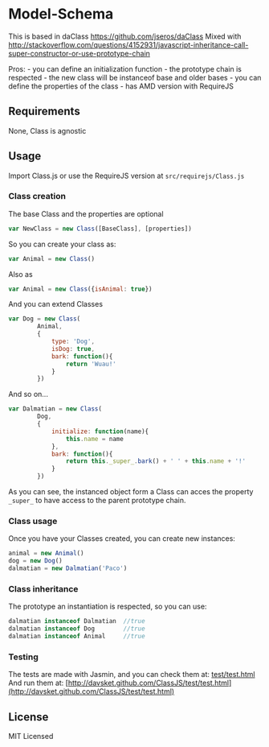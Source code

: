 # Model-Schema

This is based in daClass https://github.com/jseros/daClass
Mixed with http://stackoverflow.com/questions/4152931/javascript-inheritance-call-super-constructor-or-use-prototype-chain

Pros:
	- you can define an initialization function
 	- the prototype chain is respected
 	- the new class will be instanceof base and older bases
 	- you can define the properties of the class
 	- has AMD version with RequireJS

## Requirements

None, Class is agnostic

## Usage

Import Class.js or use the RequireJS version at `src/requirejs/Class.js`

### Class creation

The base Class and the properties are optional
```javascript
var NewClass = new Class([BaseClass], [properties])
```

So you can create your class as:
```javascript
var Animal = new Class()
```

Also as
```javascript
var Animal = new Class({isAnimal: true})
```

And you can extend Classes
```javascript
var Dog = new Class(
		Animal,
		{
			type: 'Dog',
			isDog: true,
			bark: function(){
				return 'Wuau!'
			}
		})
```

And so on...
```javascript
var Dalmatian = new Class(
		Dog,
		{
			initialize: function(name){
				this.name = name
			},
			bark: function(){
				return this._super_.bark() + ' ' + this.name + '!'
			}
		})
```

As you can see, the instanced object form a Class can acces the property `_super_` to have access to the parent prototype chain.


### Class usage

Once you have your Classes created, you can create new instances:
```javascript
animal = new Animal()
dog = new Dog()
dalmatian = new Dalmatian('Paco')
```

### Class inheritance

The prototype an instantiation is respected, so you can use:
```javascript
dalmatian instanceof Dalmatian  //true
dalmatian instanceof Dog		//true
dalmatian instanceof Animal		//true
```
### Testing

The tests are made with Jasmin, and you can check them at:
[test/test.html](https://github.com/davsket/ClassJS/blob/gh-pages/test/test.html)
And run them at:
[http://davsket.github.com/ClassJS/test/test.html](http://davsket.github.com/ClassJS/test/test.html)

## License

MIT Licensed